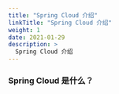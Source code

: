 ```yaml
---
title: "Spring Cloud 介绍"
linkTitle: "Spring Cloud 介绍"
weight: 1
date: 2021-01-29
description: >
  Spring Cloud 介绍
---
```




### Spring Cloud 是什么？





